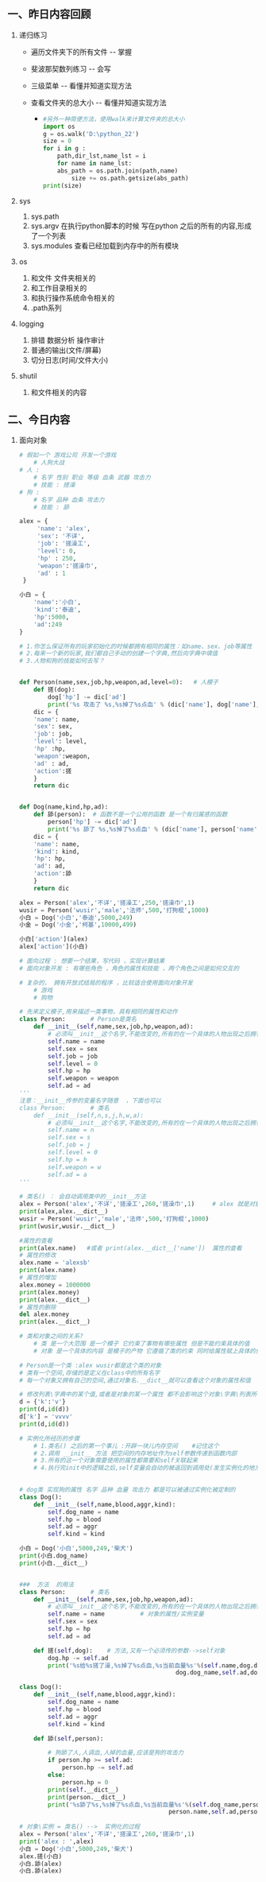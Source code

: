 ## 一、昨日内容回顾

1. 递归练习

   + 遍历文件夹下的所有文件  -- 掌握

   + 斐波那契数列练习 -- 会写

   + 三级菜单  -- 看懂并知道实现方法

   + 查看文件夹的总大小 -- 看懂并知道实现方法

     + ```python
       #另外一种简便方法，使用walk来计算文件夹的总大小
       import os
       g = os.walk('D:\python_22')
       size = 0
       for i in g :
           path,dir_lst,name_lst = i
           for name in name_lst:
           abs_path = os.path.join(path,name)
               size += os.path.getsize(abs_path)
       print(size)
       ```
       
       

2. sys

   1. sys.path
   2. sys.argv 在执行python脚本的时候 写在python 之后的所有的内容,形成了一个列表
   3. sys.modules 查看已经加载到内存中的所有模块

3. os

   1. 和文件 文件夹相关的
   2. 和工作目录相关的
   3. 和执行操作系统命令相关的
   4. .path系列

4. logging

   1. 排错 数据分析 操作审计
   2. 普通的输出(文件/屏幕)
   3. 切分日志(时间/文件大小)

5. shutil

   1. 和文件相关的内容

## 二、今日内容



1. 面向对象

   ```python
   # 假如一个 游戏公司 开发一个游戏
       # 人狗大战
   # 人 :
       # 名字 性别 职业 等级 血条 武器 攻击力
       # 技能 : 搓澡
   # 狗 :
       # 名字 品种 血条 攻击力
       # 技能 : 舔
   
   alex = {
        'name': 'alex',
        'sex': '不详',
        'job': '搓澡工',
        'level': 0,
        'hp' : 250,
        'weapon':'搓澡巾',
        'ad' : 1
    }
   
   小白 = {
       'name':'小白',
       'kind':'泰迪',
       'hp':5000,
       'ad':249
   }
   
   # 1.你怎么保证所有的玩家初始化的时候都拥有相同的属性：如name、sex、job等属性
   # 2.每来一个新的玩家,我们都自己手动的创建一个字典,然后向字典中填值
   # 3.人物和狗的技能如何去写？
   
   
   def Person(name,sex,job,hp,weapon,ad,level=0):   # 人模子
       def 搓(dog):
           dog['hp'] -= dic['ad']
           print('%s 攻击了 %s,%s掉了%s点血' % (dic['name'], dog['name'], dog['name'], dic['ad']))
       dic = {
       'name': name,
       'sex': sex,
       'job': job,
       'level': level,
       'hp' :hp,
       'weapon':weapon,
       'ad' : ad,
       'action':搓
       }
       return dic
   
   
   def Dog(name,kind,hp,ad):
       def 舔(person):  # 函数不是一个公用的函数 是一个有归属感的函数
           person['hp'] -= dic['ad']
           print('%s 舔了 %s,%s掉了%s点血' % (dic['name'], person['name'], person['name'], dic['ad']))
       dic = {
       'name': name,
       'kind': kind,
       'hp': hp,
       'ad': ad,
       'action':舔
       }
       return dic
   
   alex = Person('alex','不详','搓澡工',250,'搓澡巾',1)
   wusir = Person('wusir','male','法师',500,'打狗棍',1000)
   小白 = Dog('小白','泰迪',5000,249)
   小金 = Dog('小金','柯基',10000,499)
   
   小白['action'](alex)
   alex['action'](小白)
   
   # 面向过程 : 想要一个结果，写代码 ，实现计算结果
   # 面向对象开发 : 有哪些角色 ，角色的属性和技能 ，两个角色之间是如何交互的
   
   # 复杂的， 拥有开放式结局的程序 ，比较适合使用面向对象开发
       # 游戏
       # 购物
   ```

   ```python
   # 先来定义模子,用来描述一类事物，具有相同的属性和动作
   class Person:       # Person是类名
       def __init__(self,name,sex,job,hp,weapon,ad):
           # 必须叫__init__这个名字,不能改变的,所有的在一个具体的人物出现之后拥有的属性
           self.name = name
           self.sex = sex
           self.job = job
           self.level = 0
           self.hp = hp
           self.weapon = weapon
           self.ad = ad
   '''
   注意：__init__传参的变量名字随意  ，下面也可以
   class Person:       # 类名
       def __init__(self,n,s,j,h,w,a):
           # 必须叫__init__这个名字,不能改变的,所有的在一个具体的人物出现之后拥有的属性
           self.name = n
           self.sex = s
           self.job = j
           self.level = 0
           self.hp = h
           self.weapon = w
           self.ad = a
   '''
           
   # 类名() ： 会自动调用类中的__init__方法        
   alex = Person('alex','不详','搓澡工',260,'搓澡巾',1)     # alex 就是对象  alex = Person()的过程 是通过类获取一个对象的过程 - 实例化。  #对象/实例，两者指的是同一个意思
   print(alex,alex.__dict__)
   wusir = Person('wusir','male','法师',500,'打狗棍',1000)
   print(wusir,wusir.__dict__)
   
   #属性的查看
   print(alex.name)   #或者 print(alex.__dict__['name'])  属性的查看
   # 属性的修改
   alex.name = 'alexsb'   
   print(alex.name)
   # 属性的增加
   alex.money = 1000000     
   print(alex.money)
   print(alex.__dict__)
   # 属性的删除
   del alex.money           
   print(alex.__dict__)
   
   # 类和对象之间的关系?
       # 类 是一个大范围 是一个模子 它约束了事物有哪些属性 但是不能约束具体的值
       # 对象 是一个具体的内容 是模子的产物 它遵循了类的约束 同时给属性赋上具体的值
   
   # Person是一个类 :alex wusir都是这个类的对象
   # 类有一个空间,存储的是定义在class中的所有名字
   # 每一个对象又拥有自己的空间,通过对象名.__dict__就可以查看这个对象的属性和值
   
   # 修改列表\字典中的某个值,或者是对象的某一个属性 都不会影响这个对象\字典\列表所在的内存空间
   d = {'k':'v'}
   print(d,id(d))
   d['k'] = 'vvvv'
   print(d,id(d)) 
   
   # 实例化所经历的步骤
       # 1.类名() 之后的第一个事儿 :开辟一块儿内存空间    #记住这个
       # 2.调用 __init__ 方法 把空间的内存地址作为self参数传递到函数内部
       # 3.所有的这一个对象需要使用的属性都需要和self关联起来
       # 4.执行完init中的逻辑之后,self变量会自动的被返回到调用处(发生实例化的地方)
   
       
   # dog类 实现狗的属性 名字 品种 血量 攻击力 都是可以被通过实例化被定制的
   class Dog():
       def __init__(self,name,blood,aggr,kind):
           self.dog_name = name
           self.hp = blood
           self.ad = aggr
           self.kind = kind
   
   小白 = Dog('小白',5000,249,'柴犬')
   print(小白.dog_name)
   print(小白.__dict__)
   
   
   ###  方法  的用法
   class Person:       # 类名
       def __init__(self,name,sex,job,hp,weapon,ad):
           # 必须叫__init__这个名字,不能改变的,所有的在一个具体的人物出现之后拥有的属性
           self.name = name          # 对象的属性/实例变量
           self.sex = sex
           self.hp = hp
           self.ad = ad
   
       def 搓(self,dog):    # 方法,又有一个必须传的参数-->self对象   
           dog.hp -= self.ad
           print('%s给%s搓了澡,%s掉了%s点血,%s当前血量%s'%(self.name,dog.dog_name,
                                               dog.dog_name,self.ad,dog.dog_name,dog.hp))
   
   class Dog():
       def __init__(self,name,blood,aggr,kind):
           self.dog_name = name
           self.hp = blood
           self.ad = aggr
           self.kind = kind
   
       def 舔(self,person):
   
           # 狗舔了人,人调血,人掉的血量,应该是狗的攻击力
           if person.hp >= self.ad:
               person.hp -= self.ad
           else:
               person.hp = 0
           print(self.__dict__)
           print(person.__dict__)
           print('%s舔了%s,%s掉了%s点血,%s当前血量%s'%(self.dog_name,person.name,
                                             person.name,self.ad,person.name,person.hp))
           
   # 对象\实例 = 类名() -->  实例化的过程
   alex = Person('alex','不详','搓澡工',260,'搓澡巾',1)  
   print('alex : ',alex)
   小白 = Dog('小白',5000,249,'柴犬')
   alex.搓(小白)
   小白.舔(alex)
   小白.舔(alex)        
   ```

   

